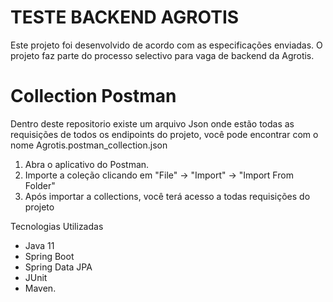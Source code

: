 # TESTE BACKEND AGROTIS
Este projeto foi desenvolvido de acordo com as especificações enviadas. O projeto faz parte do processo selectivo para vaga de backend da Agrotis.

# Collection Postman
Dentro deste repositorio existe um arquivo Json onde estão todas as requisições de todos os endipoints do projeto, você pode encontrar com o nome Agrotis.postman_collection.json

1. Abra o aplicativo do Postman.
2. Importe a coleção clicando em "File" -> "Import" -> "Import From Folder"
3. Após importar a collections, você terá acesso a todas requisições do projeto

Tecnologias Utilizadas
- Java 11
- Spring Boot
- Spring Data JPA
- JUnit
- Maven.
